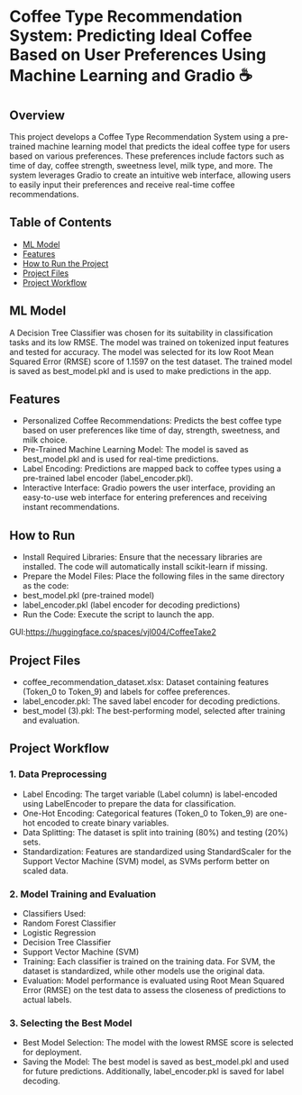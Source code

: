 # Coffee Type Recommendation System: Predicting Ideal Coffee Based on User Preferences Using Machine Learning and Gradio ☕️
## Overview
This project develops a Coffee Type Recommendation System using a pre-trained machine learning model that predicts the ideal coffee type for users based on various preferences. These preferences include factors such as time of day, coffee strength, sweetness level, milk type, and more. The system leverages Gradio to create an intuitive web interface, allowing users to easily input their preferences and receive real-time coffee recommendations.

## Table of Contents
- [ML Model](#ML-Model)
- [Features](#Features)
- [How to Run the Project](#How-to-Run)
- [Project Files](#Project-Files)
- [Project Workflow](#Project-Workflow)

## ML Model
A Decision Tree Classifier was chosen for its suitability in classification tasks and its low RMSE. The model was trained on tokenized input features and tested for accuracy. The model was selected for its low Root Mean Squared Error (RMSE) score of 1.1597 on the test dataset. The trained model is saved as best_model.pkl and is used to make predictions in the app.

## Features
- Personalized Coffee Recommendations: Predicts the best coffee type based on user preferences like time of day, strength, sweetness, and milk choice.
- Pre-Trained Machine Learning Model: The model is saved as best_model.pkl and is used for real-time predictions.
- Label Encoding: Predictions are mapped back to coffee types using a pre-trained label encoder (label_encoder.pkl).
- Interactive Interface: Gradio powers the user interface, providing an easy-to-use web interface for entering preferences and receiving instant recommendations.

## How to Run
- Install Required Libraries: Ensure that the necessary libraries are installed. The code will automatically install scikit-learn if missing.
- Prepare the Model Files: Place the following files in the same directory as the code:
- best_model.pkl (pre-trained model)
- label_encoder.pkl (label encoder for decoding predictions)
- Run the Code: Execute the script to launch the app.

GUI:https://huggingface.co/spaces/vjl004/CoffeeTake2 

## Project Files
- coffee_recommendation_dataset.xlsx: Dataset containing features (Token_0 to Token_9) and labels for coffee preferences.
- label_encoder.pkl: The saved label encoder for decoding predictions.
- best_model (3).pkl: The best-performing model, selected after training and evaluation.

## Project Workflow
### 1. Data Preprocessing
- Label Encoding: The target variable (Label column) is label-encoded using LabelEncoder to prepare the data for classification.
- One-Hot Encoding: Categorical features (Token_0 to Token_9) are one-hot encoded to create binary variables.
- Data Splitting: The dataset is split into training (80%) and testing (20%) sets.
- Standardization: Features are standardized using StandardScaler for the Support Vector Machine (SVM) model, as SVMs perform better on scaled data.

### 2. Model Training and Evaluation
- Classifiers Used:
- Random Forest Classifier
- Logistic Regression
- Decision Tree Classifier
- Support Vector Machine (SVM)
- Training: Each classifier is trained on the training data. For SVM, the dataset is standardized, while other models use the original data.
- Evaluation: Model performance is evaluated using Root Mean Squared Error (RMSE) on the test data to assess the closeness of predictions to actual labels.

### 3. Selecting the Best Model
- Best Model Selection: The model with the lowest RMSE score is selected for deployment.
- Saving the Model: The best model is saved as best_model.pkl and used for future predictions. Additionally, label_encoder.pkl is saved for label decoding.
